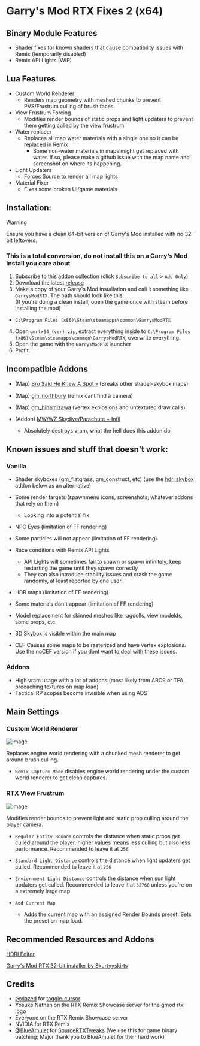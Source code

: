 
# Garry's Mod RTX Fixes 2 (x64)
## Binary Module Features
- Shader fixes for known shaders that cause compatibility issues with Remix (temporarily disabled)
- Remix API Lights (WIP)
## Lua Features
- Custom World Renderer
  * Renders map geometry with meshed chunks to prevent PVS/Frustrum culling of brush faces
- View Frustrum Forcing
  * Modifies render bounds of static props and light updaters to prevent them getting culled by the view frustrum
- Water replacer
  * Replaces all map water materials with a single one so it can be replaced in Remix
    * Some non-water materials in maps might get replaced with water. If so, please make a github issue with the map name and screenshot on where its happening.
- Light Updaters
    * Forces Source to render all map lights
- Material Fixer
    * Fixes some broken UI/game materials
## Installation:
> [!WARNING]  
> Ensure you have a clean 64-bit version of Garry's Mod installed with no 32-bit leftovers. 
> ### This is a total conversion, do not install this on a Garry's Mod install you care about
1. Subscribe to this [addon collection](https://steamcommunity.com/sharedfiles/filedetails/?id=3417054376) (click `Subscribe to all` > `Add Only`)
2. Download the latest [release](https://github.com/Xenthio/gmod-rtx-fixes-2/releases/latest)
3. Make a copy of your Garry's Mod installation and call it something like `GarrysModRTX`. The path should look like this:    
(If you're doing a clean install, open the game once with steam before installing the mod)
  - `C:\Program Files (x86)\Steam\steamapps\common\GarrysModRTX`

4. Open `gmrtx64_(ver).zip`, extract everything inside to
`C:\Program Files (x86)\Steam\steamapps\common\GarrysModRTX`, overwrite everything.
5. Open the game with the `GarrysModRTX` launcher
6. Profit.

## Incompatible Addons
* (Map) [Bro Said He Knew A Spot 💀](https://steamcommunity.com/sharedfiles/filedetails/?id=3252367349) (Breaks other shader-skybox maps)

* (Map) [gm_northbury](https://steamcommunity.com/sharedfiles/filedetails/?id=3251774364) (remix cant find a camera)

* (Map) [gm_hinamizawa](https://steamcommunity.com/sharedfiles/filedetails/?id=3298456705) (vertex explosions and untextured draw calls)

* (Addon) [MW/WZ Skydive/Parachute + Infil](https://steamcommunity.com/sharedfiles/filedetails/?id=2635378860)
   - Absolutely destroys vram, what the hell does this addon do

## Known issues and stuff that doesn't work:
### Vanilla
- Shader skyboxes (gm_flatgrass, gm_construct, etc) (use the [hdri skybox](https://github.com/sambow23/hdri_cube/blob/main/README.md) addon below as an alternative)
- Some render targets (spawnmenu icons, screenshots, whatever addons that rely on them)
  - Looking into a potential fix
- NPC Eyes (limitation of FF rendering)
- Some particles will not appear (limitation of FF rendering)
- Race conditions with Remix API Lights
  - API Lights will sometimes fail to spawn or spawn infinitely, keep restarting the game until they spawn correctly
  - They can also introduce stability issues and crash the game randomly, at least reported by one user.

- HDR maps (limitation of FF rendering)
- Some materials don't appear (limitation of FF rendering)
- Model replacement for skinned meshes like ragdolls, view modelds, some props, etc.
- 3D Skybox is visible within the main map
- CEF Causes some maps to be rasterized and have vertex explosions. Use the noCEF version if you dont want to deal with these issues.

### Addons
- High vram usage with a lot of addons (most likely from ARC9 or TFA precaching textures on map load)
- Tactical RP scopes become invisible when using ADS

## Main Settings
### Custom World Renderer
![image](https://github.com/user-attachments/assets/b21681a6-31ba-4a1f-aab4-e78a6bb6241d)

Replaces engine world rendering with a chunked mesh renderer to get around brush culling.
- `Remix Capture Mode` disables engine world rendering under the custom world renderer to get clean captures.

### RTX View Frustrum
![image](https://github.com/user-attachments/assets/d854a811-ea5c-49c7-bd4a-2c1c1ae927da)

Modifies render bounds to prevent light and static prop culling around the player camera. 
   - `Regular Entity Bounds` controls the distance when static props get culled around the player, higher values means less culling but also less performance. Recommended to leave it at `256`
   - `Standard Light Distance` controls the distance when light updaters get culled. Recommended to leave it at `256`
   - `Enviornment Light Distance` controls the distance when sun light updaters get culled. Recommended to leave it at `32768` unless you're on a extremely large map

- `Add Current Map`
  - Adds the current map with an assigned Render Bounds preset. Sets the preset on map load.

## Recommended Resources and Addons
[HDRI Editor](https://github.com/sambow23/hdri_cube/blob/main/README.md)

[Garry's Mod RTX 32-bit installer by Skurtyyskirts](https://github.com/skurtyyskirts/GmodRTX)

## Credits
* [@vlazed](https://github.com/vlazed/) for [toggle-cursor](https://github.com/vlazed/toggle-cursor)
* Yosuke Nathan on the RTX Remix Showcase server for the gmod rtx logo
* Everyone on the RTX Remix Showcase server
* NVIDIA for RTX Remix
* [@BlueAmulet](https://github.com/BlueAmulet) for [SourceRTXTweaks](https://github.com/BlueAmulet/SourceRTXTweaks)  (We use this for game binary patching; Major thank you to BlueAmulet for their hard work)
